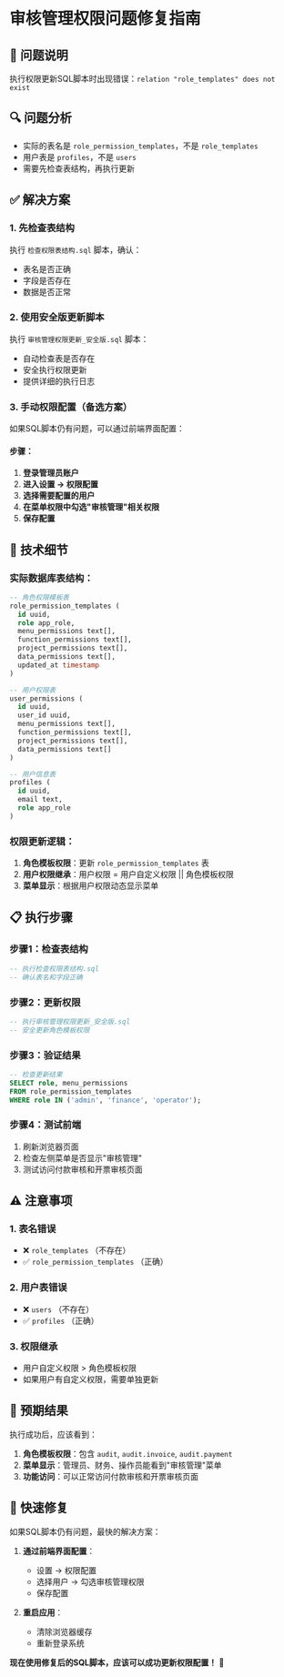 # 审核管理权限问题修复指南

## 🚨 **问题说明**
执行权限更新SQL脚本时出现错误：`relation "role_templates" does not exist`

## 🔍 **问题分析**
- 实际的表名是 `role_permission_templates`，不是 `role_templates`
- 用户表是 `profiles`，不是 `users`
- 需要先检查表结构，再执行更新

## ✅ **解决方案**

### 1. **先检查表结构**
执行 `检查权限表结构.sql` 脚本，确认：
- 表名是否正确
- 字段是否存在
- 数据是否正常

### 2. **使用安全版更新脚本**
执行 `审核管理权限更新_安全版.sql` 脚本：
- 自动检查表是否存在
- 安全执行权限更新
- 提供详细的执行日志

### 3. **手动权限配置（备选方案）**
如果SQL脚本仍有问题，可以通过前端界面配置：

#### 步骤：
1. **登录管理员账户**
2. **进入设置 → 权限配置**
3. **选择需要配置的用户**
4. **在菜单权限中勾选"审核管理"相关权限**
5. **保存配置**

## 🔧 **技术细节**

### 实际数据库表结构：
```sql
-- 角色权限模板表
role_permission_templates (
  id uuid,
  role app_role,
  menu_permissions text[],
  function_permissions text[],
  project_permissions text[],
  data_permissions text[],
  updated_at timestamp
)

-- 用户权限表
user_permissions (
  id uuid,
  user_id uuid,
  menu_permissions text[],
  function_permissions text[],
  project_permissions text[],
  data_permissions text[]
)

-- 用户信息表
profiles (
  id uuid,
  email text,
  role app_role
)
```

### 权限更新逻辑：
1. **角色模板权限**：更新 `role_permission_templates` 表
2. **用户权限继承**：用户权限 = 用户自定义权限 || 角色模板权限
3. **菜单显示**：根据用户权限动态显示菜单

## 📋 **执行步骤**

### 步骤1：检查表结构
```sql
-- 执行检查权限表结构.sql
-- 确认表名和字段正确
```

### 步骤2：更新权限
```sql
-- 执行审核管理权限更新_安全版.sql
-- 安全更新角色模板权限
```

### 步骤3：验证结果
```sql
-- 检查更新结果
SELECT role, menu_permissions 
FROM role_permission_templates 
WHERE role IN ('admin', 'finance', 'operator');
```

### 步骤4：测试前端
1. 刷新浏览器页面
2. 检查左侧菜单是否显示"审核管理"
3. 测试访问付款审核和开票审核页面

## ⚠️ **注意事项**

### 1. **表名错误**
- ❌ `role_templates` （不存在）
- ✅ `role_permission_templates` （正确）

### 2. **用户表错误**
- ❌ `users` （不存在）
- ✅ `profiles` （正确）

### 3. **权限继承**
- 用户自定义权限 > 角色模板权限
- 如果用户有自定义权限，需要单独更新

## 🎯 **预期结果**

执行成功后，应该看到：
1. **角色模板权限**：包含 `audit`, `audit.invoice`, `audit.payment`
2. **菜单显示**：管理员、财务、操作员能看到"审核管理"菜单
3. **功能访问**：可以正常访问付款审核和开票审核页面

## 🚀 **快速修复**

如果SQL脚本仍有问题，最快的解决方案：

1. **通过前端界面配置**：
   - 设置 → 权限配置
   - 选择用户 → 勾选审核管理权限
   - 保存配置

2. **重启应用**：
   - 清除浏览器缓存
   - 重新登录系统

**现在使用修复后的SQL脚本，应该可以成功更新权限配置！** 🎉
